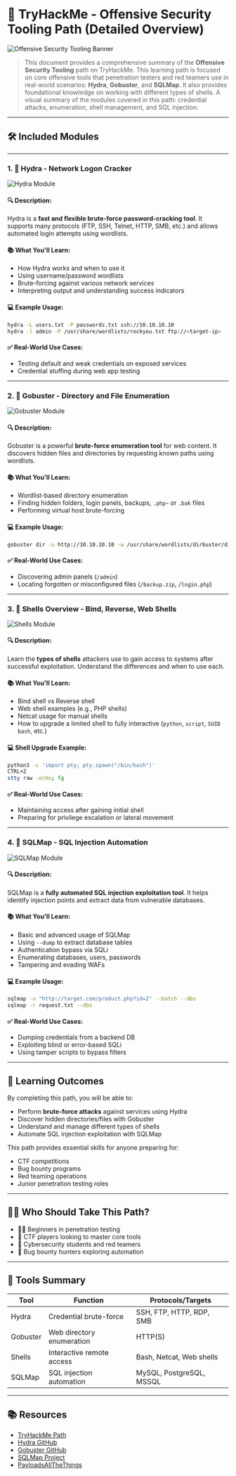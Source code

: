 # 🔐 TryHackMe - Offensive Security Tooling Path (Detailed Overview)

![Offensive Security Tooling Banner](https://github.com/user-attachments/assets/b22fd9cd-641a-4c0f-8db6-094ef79c9a20)

> This document provides a comprehensive summary of the **Offensive Security Tooling** path on TryHackMe. This learning path is focused on core offensive tools that penetration testers and red teamers use in real-world scenarios: **Hydra**, **Gobuster**, and **SQLMap**. It also provides foundational knowledge on working with different types of shells.
> A visual summary of the modules covered in this path: credential attacks, enumeration, shell management, and SQL injection.

---

## 🛠️ Included Modules

---

### 1. 🐍 Hydra - Network Logon Cracker

![Hydra Module](https://github.com/user-attachments/assets/c92e68b2-fc94-45a9-aed9-c31e5ca4e29f)


#### 🔍 Description:
Hydra is a **fast and flexible brute-force password-cracking tool**. It supports many protocols (FTP, SSH, Telnet, HTTP, SMB, etc.) and allows automated login attempts using wordlists.

#### 📚 What You'll Learn:
- How Hydra works and when to use it
- Using username/password wordlists
- Brute-forcing against various network services
- Interpreting output and understanding success indicators

#### 💻 Example Usage:
```bash
hydra -L users.txt -P passwords.txt ssh://10.10.10.10
hydra -l admin -P /usr/share/wordlists/rockyou.txt ftp://<target-ip>
```

#### ✅ Real-World Use Cases:
- Testing default and weak credentials on exposed services
- Credential stuffing during web app testing

---

### 2. 🧭 Gobuster - Directory and File Enumeration

![Gobuster Module](https://github.com/user-attachments/assets/c1c17753-bc35-44c1-a338-991b6b0a7dbf)


#### 🔍 Description:
Gobuster is a powerful **brute-force enumeration tool** for web content. It discovers hidden files and directories by requesting known paths using wordlists.

#### 📚 What You'll Learn:
- Wordlist-based directory enumeration
- Finding hidden folders, login panels, backups, `.php~` or `.bak` files
- Performing virtual host brute-forcing

#### 💻 Example Usage:
```bash
gobuster dir -u http://10.10.10.10 -w /usr/share/wordlists/dirbuster/directory-list-2.3-medium.txt -x php,html,txt
```

#### ✅ Real-World Use Cases:
- Discovering admin panels (`/admin`)
- Locating forgotten or misconfigured files (`/backup.zip`, `/login.php`)

---

### 3. 🐚 Shells Overview - Bind, Reverse, Web Shells

![Shells Module](https://github.com/user-attachments/assets/2e80b66f-314c-4f42-a59b-a1127345db73)


#### 🔍 Description:
Learn the **types of shells** attackers use to gain access to systems after successful exploitation. Understand the differences and when to use each.

#### 📚 What You'll Learn:
- Bind shell vs Reverse shell
- Web shell examples (e.g., PHP shells)
- Netcat usage for manual shells
- How to upgrade a limited shell to fully interactive (`python`, `script`, `SUID bash`, etc.)

#### 💻 Shell Upgrade Example:
```bash
python3 -c 'import pty; pty.spawn("/bin/bash")'
CTRL+Z
stty raw -echo; fg
```

#### ✅ Real-World Use Cases:
- Maintaining access after gaining initial shell
- Preparing for privilege escalation or lateral movement

---

### 4. 💉 SQLMap - SQL Injection Automation

![SQLMap Module](https://github.com/user-attachments/assets/be65d4ff-7b96-40a3-a243-d6dfac0567ce)


#### 🔍 Description:
SQLMap is a **fully automated SQL injection exploitation tool**. It helps identify injection points and extract data from vulnerable databases.

#### 📚 What You'll Learn:
- Basic and advanced usage of SQLMap
- Using `--dump` to extract database tables
- Authentication bypass via SQLi
- Enumerating databases, users, passwords
- Tampering and evading WAFs

#### 💻 Example Usage:
```bash
sqlmap -u "http://target.com/product.php?id=2" --batch --dbs
sqlmap -r request.txt --dbs
```

#### ✅ Real-World Use Cases:
- Dumping credentials from a backend DB
- Exploiting blind or error-based SQLi
- Using tamper scripts to bypass filters

---

## 🎯 Learning Outcomes

By completing this path, you will be able to:
- Perform **brute-force attacks** against services using Hydra
- Discover hidden directories/files with Gobuster
- Understand and manage different types of shells
- Automate SQL injection exploitation with SQLMap

This path provides essential skills for anyone preparing for:
- CTF competitions
- Bug bounty programs
- Red teaming operations
- Junior penetration testing roles

---

## 👨‍🏫 Who Should Take This Path?

- 🧑‍💻 Beginners in penetration testing
- 🎯 CTF players looking to master core tools
- 🔐 Cybersecurity students and red teamers
- 🐞 Bug bounty hunters exploring automation

---

## 🧰 Tools Summary

| Tool      | Function                        | Protocols/Targets            |
|-----------|----------------------------------|------------------------------|
| Hydra     | Credential brute-force          | SSH, FTP, HTTP, RDP, SMB     |
| Gobuster  | Web directory enumeration        | HTTP(S)                      |
| Shells    | Interactive remote access        | Bash, Netcat, Web shells     |
| SQLMap    | SQL injection automation         | MySQL, PostgreSQL, MSSQL     |

---

## 📚 Resources

- [TryHackMe Path](https://tryhackme.com/path/preview/offensive-security-tooling)
- [Hydra GitHub](https://github.com/vanhauser-thc/thc-hydra)
- [Gobuster GitHub](https://github.com/OJ/gobuster)
- [SQLMap Project](https://sqlmap.org)
- [PayloadsAllTheThings](https://github.com/swisskyrepo/PayloadsAllTheThings)
